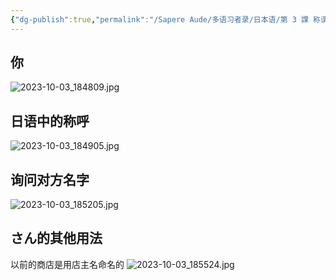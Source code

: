 ```yaml
---
{"dg-publish":true,"permalink":"/Sapere Aude/多语习者录/日本语/第 3 課 称谓/","dgPassFrontmatter":true}
---
```



## 你
![2023-10-03_184809.jpg](/img/user/TARDIS/Assets/2023/2023-10-03_184809.jpg)

## 日语中的称呼
![2023-10-03_184905.jpg](/img/user/TARDIS/Assets/2023/2023-10-03_184905.jpg)

## 询问对方名字
![2023-10-03_185205.jpg](/img/user/TARDIS/Assets/2023/2023-10-03_185205.jpg)

## さん的其他用法

以前的商店是用店主名命名的
![2023-10-03_185524.jpg](/img/user/TARDIS/Assets/2023/2023-10-03_185524.jpg)